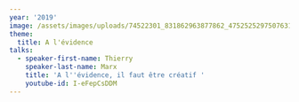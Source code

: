 ```yaml
---
year: '2019'
image: /assets/images/uploads/74522301_831862963877862_4752525297507631104_n.png
theme:
  title: A l'évidence
talks:
  - speaker-first-name: Thierry
    speaker-last-name: Marx
    title: 'A l''évidence, il faut être créatif '
    youtube-id: I-eFepCsDDM
---
```


